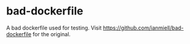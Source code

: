 # bad-dockerfile
A bad dockerfile used for testing. Visit https://github.com/ianmiell/bad-dockerfile for the original.
